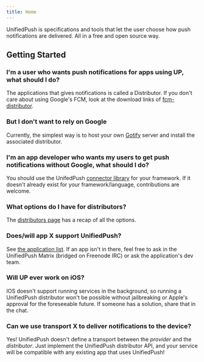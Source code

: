 ```yaml
---
title: Home
---
```


UnifiedPush is specifications and tools that let the user choose how push notifications are delivered. All in a free and open source way.

## Getting Started

### I'm a user who wants push notifications for apps using UP, what should I do?

The applications that gives notifications is called a Distributor. If you don't care about using Google's FCM, look at the download links of [fcm-distributor](/users/distributors/fcm). 

### But I don't want to rely on Google

Currently, the simplest way is to host your own [Gotify](/users/distributors/gotify) server and install the associated distributor.

### I'm an app developer who wants my users to get push notifications without Google, what should I do?
You should use the UnifedPush [connector library](/developers/) for your framework. If it doesn't already exist for your framework/language, contributions are welcome.

### What options do I have for distributors?
The [distributors page](/users/distributors/) has a recap of all the options.

### Does/will app X support UnifiedPush?
See [the application list](users/apps). If an app isn't in there, feel free to ask in the UnifiedPush Matrix (bridged on Freenode IRC) or ask the application's dev team.

### Will UP ever work on iOS?
IOS doesn't support running services in the background, so running a UnifiedPush distributor won't be possible without jailbreaking or Apple's approval for the foreseeable future. If someone has a solution, share that in the chat.

### Can we use transport X to deliver notifications to the device?
Yes! UnifiedPush doesn't define a transport between the *provider* and the *distributor*. Just implement the UnifiedPush distributor API, and your service will be compatible with any existing app that uses UnifiedPush!


